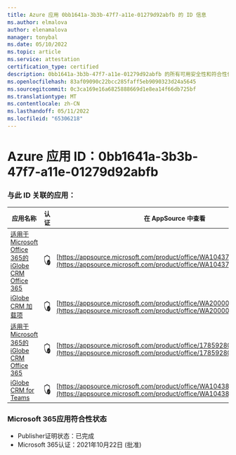 ```yaml
---
title: Azure 应用 0bb1641a-3b3b-47f7-a11e-01279d92abfb 的 ID 信息
ms.author: elmalova
author: elenamalova
manager: tonybal
ms.date: 05/10/2022
ms.topic: article
ms.service: attestation
certification_type: certified
description: 0bb1641a-3b3b-47f7-a11e-01279d92abfb 的所有可用安全性和符合性信息信息。
ms.openlocfilehash: 83af09090c22bcc285faff5eb9090323d24a5645
ms.sourcegitcommit: 0c3ca169e16a6825888669d1e8ea14f66db725bf
ms.translationtype: MT
ms.contentlocale: zh-CN
ms.lasthandoff: 05/11/2022
ms.locfileid: "65306218"
---
```

# <a name="azure-app-id-0bb1641a-3b3b-47f7-a11e-01279d92abfb"></a>Azure 应用 ID：0bb1641a-3b3b-47f7-a11e-01279d92abfb


### <a name="apps-associated-with-this-id"></a>与此 ID 关联的应用：
| **应用名称** | **认证** | **在 AppSource 中查看** |
|--------------|---------------|-----------------------|
| [适用于Microsoft Office 365的 iGlobe CRM Office 365](../forward/WA104379222.md) | <img alt="Certified application badge" src="../media/certified-badge.png" height="25" width="25" /> | [https://appsource.microsoft.com/product/office/WA104379222](https://appsource.microsoft.com/product/office/WA104379222) |
| [iGlobe CRM 加载项](../forward/WA200002010.md) | <img alt="Certified application badge" src="../media/certified-badge.png" height="25" width="25" /> | [https://appsource.microsoft.com/product/office/WA200002010](https://appsource.microsoft.com/product/office/WA200002010) |
| [适用于Microsoft 365的 iGlobe CRM Office 365](../forward/17859280.iglobecrmoffice365.md) | <img alt="Certified application badge" src="../media/certified-badge.png" height="25" width="25" /> | [https://appsource.microsoft.com/product/office/17859280.iglobecrmoffice365](https://appsource.microsoft.com/product/office/17859280.iglobecrmoffice365) |
| [iGlobe CRM for Teams](../forward/WA104381421.md) | <img alt="Certified application badge" src="../media/certified-badge.png" height="25" width="25" /> | [https://appsource.microsoft.com/product/office/WA104381421](https://appsource.microsoft.com/product/office/WA104381421) |

### <a name="microsoft-365-app-compliance-status"></a>Microsoft 365应用符合性状态
- Publisher证明状态：已完成
- Microsoft 365认证：2021年10月22日 (批准) 
